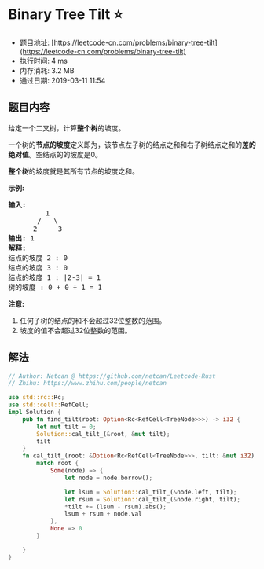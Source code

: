 # Binary Tree Tilt :star:
- 题目地址: [https://leetcode-cn.com/problems/binary-tree-tilt](https://leetcode-cn.com/problems/binary-tree-tilt)
- 执行时间: 4 ms 
- 内存消耗: 3.2 MB
- 通过日期: 2019-03-11 11:54

## 题目内容
<p>给定一个二叉树，计算<strong>整个树</strong>的坡度。</p>

<p>一个树的<strong>节点的坡度</strong>定义即为，该节点左子树的结点之和和右子树结点之和的<strong>差的绝对值</strong>。空结点的的坡度是0。</p>

<p><strong>整个树</strong>的坡度就是其所有节点的坡度之和。</p>

<p><strong>示例:</strong></p>

<pre>
<strong>输入:</strong> 
         1
       /   \
      2     3
<strong>输出:</strong> 1
<strong>解释:</strong> 
结点的坡度 2 : 0
结点的坡度 3 : 0
结点的坡度 1 : |2-3| = 1
树的坡度 : 0 + 0 + 1 = 1
</pre>

<p><strong>注意:</strong></p>

<ol>
	<li>任何子树的结点的和不会超过32位整数的范围。</li>
	<li>坡度的值不会超过32位整数的范围。</li>
</ol>


## 解法
```rust
// Author: Netcan @ https://github.com/netcan/Leetcode-Rust
// Zhihu: https://www.zhihu.com/people/netcan

use std::rc::Rc;
use std::cell::RefCell;
impl Solution {
    pub fn find_tilt(root: Option<Rc<RefCell<TreeNode>>>) -> i32 {
        let mut tilt = 0;
        Solution::cal_tilt_(&root, &mut tilt);
        tilt
    }
    fn cal_tilt_(root: &Option<Rc<RefCell<TreeNode>>>, tilt: &mut i32) -> i32 {
        match root {
            Some(node) => {
                let node = node.borrow();

                let lsum = Solution::cal_tilt_(&node.left, tilt);
                let rsum = Solution::cal_tilt_(&node.right, tilt);
                *tilt += (lsum - rsum).abs();
                lsum + rsum + node.val
            },
            None => 0
        }

    }
}


```